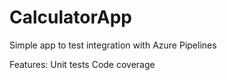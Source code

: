 # CalculatorApp

Simple app to test integration with Azure Pipelines

Features: 
Unit tests
Code coverage
